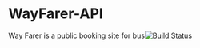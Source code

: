 # WayFarer-API
Way Farer is a public booking site for bus[![Build Status](https://travis-ci.org/alexzender45/WayFarer-API.svg?branch=develop)](https://travis-ci.org/alexzender45/WayFarer-API)
